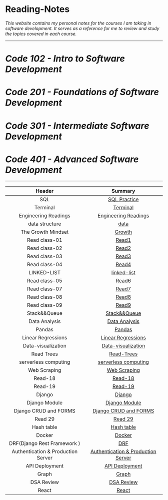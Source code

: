 # Reading-Notes

*This website contains my personal notes for the courses I am taking in software development. It serves as a reference for me to review and study the topics covered in each course.*

---

# ***Code 102 - Intro to Software Development***
# ***Code 201 - Foundations of Software Development***
# ***Code 301 - Intermediate Software Development***
# *Code 401 - Advanced Software Development*


---


|       Header       |             Summary             |
| :----------------: | :-----------------------------: |
|        SQL         |    [SQL Practice](./Sql.md)     |
|      Terminal      |    [Terminal](./Terminal.md)    |
| Engineering Readings|   [Engineering Readings](./Engineering-Readings.md)|
|   data structure    |       [data](./Data-Structures-and-Algorithms.md)       |
| The Growth Mindset | [Growth](./TheGrowthMindset.md) |
|   Read class-01    |       [Read1](./Read1.md)       |
|   Read class-02    |       [Read2](./Read2.md)       |
|   Read class-03    |       [Read3](./Read3.md)       |
|   Read class-04    |       [Read4](./Read4.md)       |
|   LINKED-LIST      |       [linked-list](./Read5.md)   |
|   Read class-05      |       [Read6](./Read6.md)   |
|   Read class-07      |       [Read7](./Read7.md)   |
|   Read class-08      |       [Read8](./Read8.md)   |
|   Read class-09      |       [Read9](./Read9.md)   |
|   Stack&&Queue      |       [Stack&&Queue](./stack_queue.md)|
|   Data Analysis      |       [Data Analysis](./stack_queue.md)|
|   Pandas      |       [Pandas](./Read11.md)|
|   Linear Regressions      |       [Linear Regressions](./Linear_Regressions.md)|
|   Data-visualization      |       [Data-visualization ](./Data-Visualization.md)|
|   Read Trees      |       [Read-Trees](./Read-Trees.md)|
|   serverless computing      | [serverless computing](./serverless_computing.md)|
|   Web Scraping      | [Web Scraping](./Web_Scraping.md)|
|   Read-18      | [Read-18](./Read-18.md)|
|   Read-19      | [Read-19](./Read-19.md)|
|   Django      | [Django](./Django.md)|
|   Django Module      | [Django Module](./Django_Module.md)|
|   Django CRUD and FORMS     | [Django CRUD and FORMS](./Django_CRUD_FORM.MD)|
|   Read 29     | [Read 29](./Read29.md)|
|   Hash table     | [Hash table](./Hash_table.md)|
|   Docker     | [Docker](./Docker.md)|
|   DRF(Django Rest Framework )     | [DRF](./DRF.md)|
|   Authentication & Production Server  | [Authentication & Production Server](./Authentication_Production_Server.md)|
|   API Deployment  | [API Deployment](./API_Deployment.md)|
|   Graph | [Graph](./Graph.md)|
|   DSA Review | [DSA Review](./DSA_Review.md)|
|   React | [React](./React.md)|



